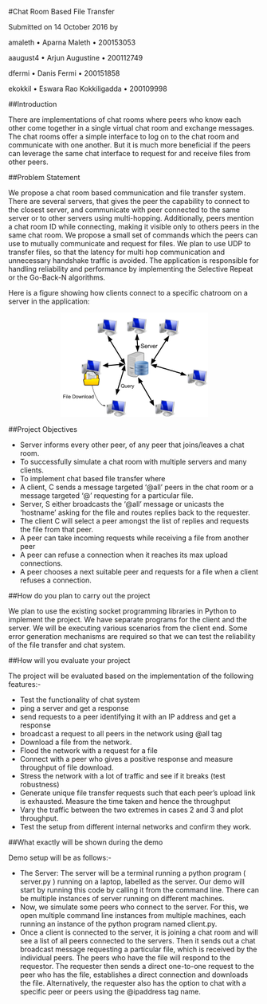 
[](.com)

#Chat Room Based File Transfer

Submitted on 14 October 2016 by

amaleth • Aparna Maleth • 200153053

aaugust4 • Arjun Augustine • 200112749

dfermi • Danis Fermi • 200151858

ekokkil • Eswara Rao Kokkiligadda • 200109998

##Introduction

There are implementations of chat rooms where peers who know each other come together in a single virtual chat room and exchange messages. The chat rooms offer a simple interface to log on to the chat room and communicate with one another. But it is much more beneficial if the peers can leverage the same chat interface to request for and receive files from other peers.

##Problem Statement

We propose a chat room based communication and file transfer system. There are several servers, that gives the peer the capability to connect to the closest server, and communicate with peer connected to the same server or to other servers using multi-hopping. Additionally, peers mention a chat room ID while connecting, making it visible only to others peers in the same chat room. We propose a small set of commands which the peers can use to mutually communicate and request for files. We plan to use UDP to transfer files, so that the latency for multi hop communication and unnecessary handshake traffic is avoided. The application is responsible for handling reliability and performance by implementing the Selective Repeat or the Go-Back-N algorithms.

Here is a figure showing how clients connect to a specific chatroom on a server in the application:
<p align="center">
  <img src="bin/Fig%201%20System%20Functionality.png?raw=true" alt="Sublime's custom image"/>
</p>

##Project Objectives

  * Server informs every other peer, of any peer that joins/leaves a chat room.
  * To successfully simulate a chat room with multiple servers and many clients.
  * To implement chat based file transfer where 
   * A client, C sends a message targeted ‘@all’ peers in the chat room or a message targeted ‘@<hostname>’ requesting for a particular file.
   * Server, S either broadcasts the ‘@all’ message or unicasts the ‘hostname’ asking for the file and routes replies back to the requester.
   * The client C will select a peer amongst the list of replies and requests the file from that peer.
  * A peer can take incoming requests while receiving a file from another peer
  * A peer can refuse a connection when it reaches its max upload connections.
  * A peer chooses a next suitable peer and requests for a file when a client refuses a connection.


##How do you plan to carry out the project

We plan to use the existing socket programming libraries in Python to implement the project. We have separate programs for the client and the server. We will be executing various scenarios from the client end. Some error generation mechanisms are required so that we can test the reliability of the file transfer and chat system.

##How will you evaluate your project

The project will be evaluated based on the implementation of the following features:-
  * Test the functionality of chat system
   * ping a server and get a response
   * send requests to a peer identifying it with an IP address and get a response
   * broadcast a request to all peers in the network using @all tag
  * Download a file from the network.
   * Flood the network with a request for a file
   * Connect with a peer who gives a positive response and measure throughput of file download.
  * Stress the network with a lot of traffic and see if it breaks (test robustness)
   * Generate unique file transfer requests such that each peer’s upload link is exhausted. Measure the time taken and hence the throughput
  * Vary the traffic between the two extremes in cases 2 and 3 and plot throughput.
  * Test the setup from different internal networks and confirm they work.

##What exactly will be shown during the demo

Demo setup will be as follows:-
  * The Server: The server will be a terminal running a python program ( server.py ) running on a laptop, labelled as the server. Our demo will start by running this code by calling it from the command line. There can be multiple instances of server running on different machines.
  * Now, we simulate some peers who connect to the server. For this, we open multiple command line instances from multiple machines, each running an instance of the python program named client.py.
  * Once a client is connected to the server, it is joining a chat room and will see a list of all peers connected to the servers. Then it sends out a chat broadcast message requesting a particular file, which is received by the individual peers. The peers who have the file will respond to the requestor. The requester then sends a direct one-to-one request to the peer who has the file, establishes a direct connection and downloads the file. Alternatively, the requester also has the option to chat with a specific peer or peers using the @ipaddress tag name.



